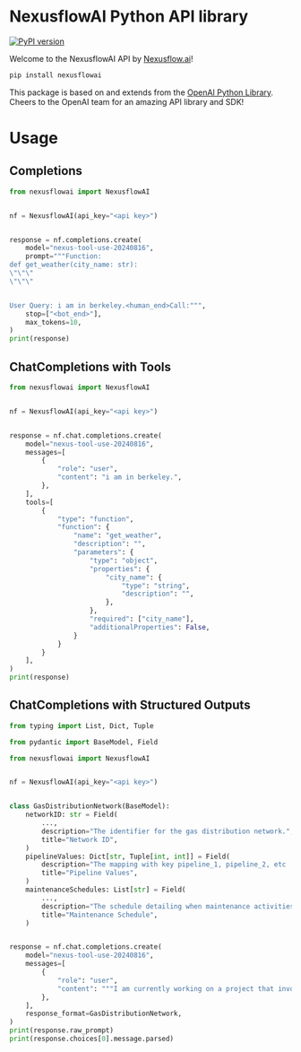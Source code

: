 # NexusflowAI Python API library

[![PyPI version](https://img.shields.io/pypi/v/nexusflowai?pypiBaseUrl=https://pypi.org)](https://pypi.org/project/nexusflowai/)

Welcome to the NexusflowAI API by [Nexusflow.ai](https://nexusflow.ai/)!

```bash
pip install nexusflowai
```

This package is based on and extends from the [OpenAI Python Library](https://github.com/openai/openai-python). Cheers to the OpenAI team for an amazing API library and SDK!


# Usage
## Completions
```python
from nexusflowai import NexusflowAI


nf = NexusflowAI(api_key="<api key>")


response = nf.completions.create(
    model="nexus-tool-use-20240816",
    prompt="""Function:
def get_weather(city_name: str):
\"\"\"
\"\"\"


User Query: i am in berkeley.<human_end>Call:""",
    stop=["<bot_end>"],
    max_tokens=10,
)
print(response)
```

## ChatCompletions with Tools
```python
from nexusflowai import NexusflowAI


nf = NexusflowAI(api_key="<api key>")


response = nf.chat.completions.create(
    model="nexus-tool-use-20240816",
    messages=[
        {
            "role": "user",
            "content": "i am in berkeley.",
        },
    ],
    tools=[
        {
            "type": "function",
            "function": {
                "name": "get_weather",
                "description": "",
                "parameters": {
                    "type": "object",
                    "properties": {
                        "city_name": {
                            "type": "string",
                            "description": "",
                        },
                    },
                    "required": ["city_name"],
                    "additionalProperties": False,
                }
            }
        }
    ],
)
print(response)
```


## ChatCompletions with Structured Outputs
```python
from typing import List, Dict, Tuple

from pydantic import BaseModel, Field

from nexusflowai import NexusflowAI


nf = NexusflowAI(api_key="<api key>")


class GasDistributionNetwork(BaseModel):
    networkID: str = Field(
        ...,
        description="The identifier for the gas distribution network.",
        title="Network ID",
    )
    pipelineValues: Dict[str, Tuple[int, int]] = Field(
        description="The mapping with key pipeline_1, pipeline_2, etc ... to tuple of (total length in kilometers, maximum amount of gas that can be distributed in cubic meters).",
        title="Pipeline Values",
    )
    maintenanceSchedules: List[str] = Field(
        ...,
        description="The schedule detailing when maintenance activities are to be performed.",
        title="Maintenance Schedule",
    )


response = nf.chat.completions.create(
    model="nexus-tool-use-20240816",
    messages=[
        {
            "role": "user",
            "content": """I am currently working on a project that involves mapping out a gas distribution network for a new residential area. The network is quite extensive and includes several pipelines that distribute natural gas to various sectors of the community. I need to create a JSON object that captures the essential details of this network. The information I have includes a unique identifier for the network, which is 'GDN-4521'. The total length of the pipeline_1 is 275 kilometers with a capacity 500,000 cubic meters. Pipeline 2 is 17 kilometers long and has a capacity of 12,000 cubic meters. Additionally, there is a detailed maintenance schedule, which includes quarterly inspections in January, April, July, and October.""",
        },
    ],
    response_format=GasDistributionNetwork,
)
print(response.raw_prompt)
print(response.choices[0].message.parsed)
```
